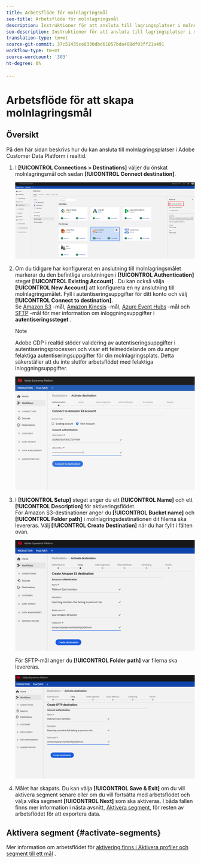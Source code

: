 ```yaml
---
title: Arbetsflöde för molnlagringsmål
seo-title: Arbetsflöde för molnlagringsmål
description: Instruktioner för att ansluta till lagringsplatser i molnet
seo-description: Instruktioner för att ansluta till lagringsplatser i molnet
translation-type: tm+mt
source-git-commit: 37c51435ce8330dbd61857bda408df03ff21a491
workflow-type: tm+mt
source-wordcount: '303'
ht-degree: 0%

---
```



# Arbetsflöde för att skapa molnlagringsmål

## Översikt

På den här sidan beskrivs hur du kan ansluta till molnlagringsplatser i Adobe Customer Data Platform i realtid.

1. I **[!UICONTROL Connections > Destinations]** väljer du önskat molnlagringsmål och sedan **[!UICONTROL Connect destination]**.

   ![Anslut till molnlagringsmålet](/help/rtcdp/destinations/assets/connect-cloud-destination.png)

2. Om du tidigare har konfigurerat en anslutning till molnlagringsmålet markerar du den befintliga anslutningen i **[!UICONTROL Authentication]** steget **[!UICONTROL Existing Account]** . Du kan också välja **[!UICONTROL New Account]** att konfigurera en ny anslutning till molnlagringsmålet. Fyll i autentiseringsuppgifter för ditt konto och välj **[!UICONTROL Connect to destination]**. <br> Se [Amazon S3](/help/rtcdp/destinations/amazon-s3-destination.md) -mål, [Amazon Kinesis](/help/rtcdp/destinations/amazon-kinesis-destination.md) -mål, [Azure Event Hubs](/help/rtcdp/destinations/azure-event-hubs-destination.md) -mål och [SFTP](/help/rtcdp/destinations/sftp-destination.md) -mål för mer information om inloggningsuppgifter i **autentiseringssteget** .

   >[!NOTE]
   >
   >Adobe CDP i realtid stöder validering av autentiseringsuppgifter i autentiseringsprocessen och visar ett felmeddelande om du anger felaktiga autentiseringsuppgifter för din molnlagringsplats. Detta säkerställer att du inte slutför arbetsflödet med felaktiga inloggningsuppgifter.

   ![Anslut till molnlagringsmålet - autentiseringssteg](/help/rtcdp/destinations/assets/cloud-destinations-authentication-step.png)

3. I **[!UICONTROL Setup]** steget anger du ett **[!UICONTROL Name]** och ett **[!UICONTROL Description]** för aktiveringsflödet. <br>
För Amazon S3-destinationer anger du **[!UICONTROL Bucket name]** och **[!UICONTROL Folder path]** i molnlagringsdestinationen dit filerna ska levereras. Välj **[!UICONTROL Create Destination]** när du har fyllt i fälten ovan.

   ![Anslut till molnlagringsmålet för Amazon S3 - autentiseringssteg](/help/rtcdp/destinations/assets/cloud-destinations-setup-step.png)

   För SFTP-mål anger du **[!UICONTROL Folder path]** var filerna ska levereras.

   ![Anslut till molnlagringsmålet för SFTP - autentiseringssteg](/help/rtcdp/destinations/assets/sftp-destinations-setup-step.png)

4. Målet har skapats. Du kan välja **[!UICONTROL Save & Exit]** om du vill aktivera segment senare eller om du vill fortsätta med arbetsflödet och välja vilka segment **[!UICONTROL Next]** som ska aktiveras. I båda fallen finns mer information i nästa avsnitt, [Aktivera segment](#activate-segments), för resten av arbetsflödet för att exportera data.

## Aktivera segment {#activate-segments}

Mer information om arbetsflödet för [aktivering finns i Aktivera profiler och segment till ett mål](/help/rtcdp/destinations/activate-destinations.md) .